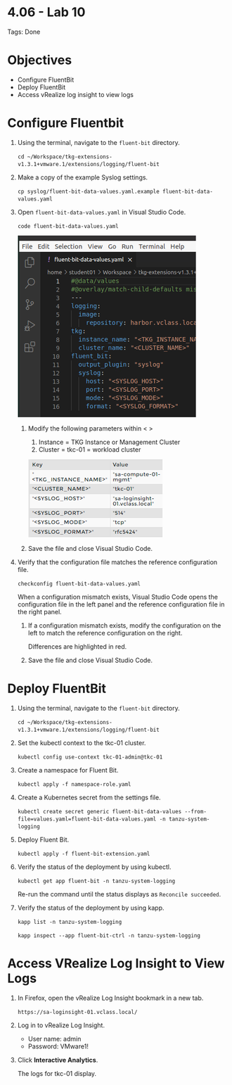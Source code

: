 # 4.06 - Lab 10

Tags: Done

# Objectives

- Configure FluentBit
- Deploy FluentBit
- Access vRealize log insight to view logs

# Configure Fluentbit

1. Using the terminal, navigate to the `fluent-bit` directory.

    `cd ~/Workspace/tkg-extensions-v1.3.1+vmware.1/extensions/logging/fluent-bit`

2. Make a copy of the example Syslog settings.

    `cp syslog/fluent-bit-data-values.yaml.example fluent-bit-data-values.yaml`

3. Open `fluent-bit-data-values.yaml` in Visual Studio Code.

    `code fluent-bit-data-values.yaml`

    ![Untitled](4%2006%20-%20Lab%2010%201090d68df86d4338963991a8746b4a86/Untitled.png)

    1. Modify the following parameters within < >
        1. Instance = TKG Instance or Management Cluster
        2. Cluster = tkc-01 = workload cluster

        ![Untitled](4%2006%20-%20Lab%2010%201090d68df86d4338963991a8746b4a86/Untitled%201.png)

    2. Save the file and close Visual Studio Code.
4. Verify that the configuration file matches the reference configuration file.

    `checkconfig fluent-bit-data-values.yaml`

    When a configuration mismatch exists, Visual Studio Code opens the configuration file in the left panel and the reference configuration file in the right panel.

    1. If a configuration mismatch exists, modify the configuration on the left to match the reference configuration on the right.

        Differences are highlighted in red.

    2. Save the file and close Visual Studio Code.

# Deploy FluentBit

1. Using the terminal, navigate to the `fluent-bit` directory.

    `cd ~/Workspace/tkg-extensions-v1.3.1+vmware.1/extensions/logging/fluent-bit`

2. Set the kubectl context to the tkc-01 cluster.

    `kubectl config use-context tkc-01-admin@tkc-01`

3. Create a namespace for Fluent Bit.

    `kubectl apply -f namespace-role.yaml`

4. Create a Kubernetes secret from the settings file.

    `kubectl create secret generic fluent-bit-data-values --from-file=values.yaml=fluent-bit-data-values.yaml -n tanzu-system-logging`

5. Deploy Fluent Bit.

    `kubectl apply -f fluent-bit-extension.yaml`

6. Verify the status of the deployment by using kubectl.

    `kubectl get app fluent-bit -n tanzu-system-logging`

    Re-run the command until the status displays as `Reconcile succeeded`.

7. Verify the status of the deployment by using kapp.

    `kapp list -n tanzu-system-logging`

    `kapp inspect --app fluent-bit-ctrl -n tanzu-system-logging`

# Access VRealize Log Insight to View Logs

1. In Firefox, open the vRealize Log Insight bookmark in a new tab.

    `https://sa-loginsight-01.vclass.local/`

2. Log in to vRealize Log Insight.
    - User name: admin
    - Password: VMware1!
3. Click **Interactive Analytics**.

    The logs for tkc-01 display.
